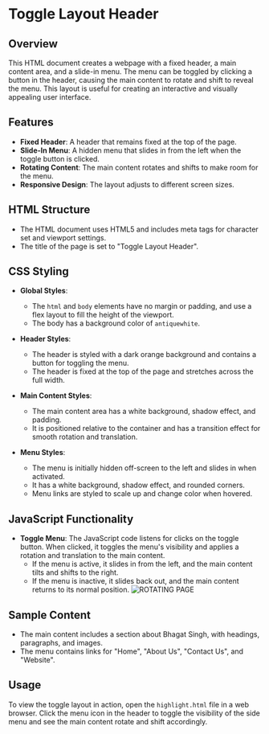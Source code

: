 # Toggle Layout Header

## Overview
This HTML document creates a webpage with a fixed header, a main content area, and a slide-in menu. The menu can be toggled by clicking a button in the header, causing the main content to rotate and shift to reveal the menu. This layout is useful for creating an interactive and visually appealing user interface.

## Features
- **Fixed Header**: A header that remains fixed at the top of the page.
- **Slide-In Menu**: A hidden menu that slides in from the left when the toggle button is clicked.
- **Rotating Content**: The main content rotates and shifts to make room for the menu.
- **Responsive Design**: The layout adjusts to different screen sizes.

## HTML Structure
- The HTML document uses HTML5 and includes meta tags for character set and viewport settings.
- The title of the page is set to "Toggle Layout Header".

## CSS Styling
- **Global Styles**:
  - The `html` and `body` elements have no margin or padding, and use a flex layout to fill the height of the viewport.
  - The body has a background color of `antiquewhite`.
  
- **Header Styles**:
  - The header is styled with a dark orange background and contains a button for toggling the menu.
  - The header is fixed at the top of the page and stretches across the full width.

- **Main Content Styles**:
  - The main content area has a white background, shadow effect, and padding.
  - It is positioned relative to the container and has a transition effect for smooth rotation and translation.

- **Menu Styles**:
  - The menu is initially hidden off-screen to the left and slides in when activated.
  - It has a white background, shadow effect, and rounded corners.
  - Menu links are styled to scale up and change color when hovered.

## JavaScript Functionality
- **Toggle Menu**: The JavaScript code listens for clicks on the toggle button. When clicked, it toggles the menu's visibility and applies a rotation and translation to the main content.
  - If the menu is active, it slides in from the left, and the main content tilts and shifts to the right.
  - If the menu is inactive, it slides back out, and the main content returns to its normal position.
![ROTATING PAGE](https://github.com/user-attachments/assets/31546280-ff5d-4e1f-976b-6e56baffb786)

## Sample Content
- The main content includes a section about Bhagat Singh, with headings, paragraphs, and images.
- The menu contains links for "Home", "About Us", "Contact Us", and "Website".

## Usage
To view the toggle layout in action, open the `highlight.html` file in a web browser. Click the menu icon in the header to toggle the visibility of the side menu and see the main content rotate and shift accordingly.
